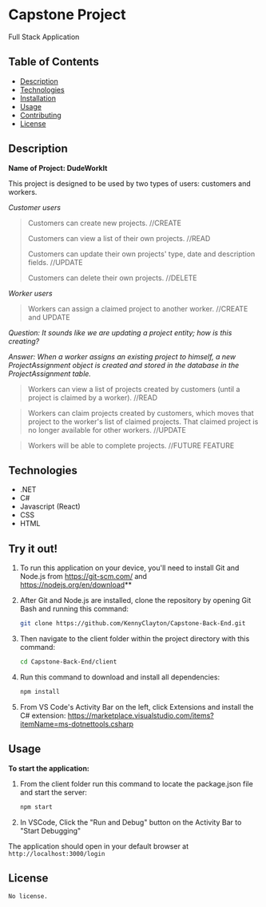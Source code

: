 # Capstone Project
Full Stack Application

## Table of Contents
- [Description](#description)
- [Technologies](#technologies)
- [Installation](#installation)
- [Usage](#usage)
- [Contributing](#contributing)
- [License](#license)


## Description
**Name of Project: DudeWorkIt**

This project is designed to be used by two types of users: customers and workers.

_Customer users_

> Customers can create new projects. //CREATE
> 
> Customers can view a list of their own projects. //READ
> 
> Customers can update their own projects' type, date and description fields. //UPDATE
> 
> Customers can delete their own projects. //DELETE


_Worker users_

> Workers can assign a claimed project to another worker. //CREATE and UPDATE

_Question: It sounds like we are updating a project entity; how is this creating?_

_Answer: When a worker assigns an existing project to himself, a new _ProjectAssignment_ object is created and stored in the database in the ProjectAssignment table._

> Workers can view a list of projects created by customers (until a project is claimed by a worker). //READ

> Workers can claim projects created by customers, which moves that project to the worker's list of claimed projects. That claimed project is no longer available for other workers. //UPDATE

> Workers will be able to complete projects. //FUTURE FEATURE




## Technologies
- .NET
- C#
- Javascript (React)
- CSS
- HTML


## Try it out!

1. To run this application on your device, you'll need to install Git and Node.js from https://git-scm.com/ and https://nodejs.org/en/download**

2. After Git and Node.js are installed, clone the repository by opening Git Bash and running this command:
    ```bash
    git clone https://github.com/KennyClayton/Capstone-Back-End.git
    ```

3. Then navigate to the client folder within the project directory with this command:
    ```bash
    cd Capstone-Back-End/client
    ```

4. Run this command to download and install all dependencies:
    ```bash
    npm install
    ```

5. From VS Code's Activity Bar on the left, click Extensions and install the C# extension: https://marketplace.visualstudio.com/items?itemName=ms-dotnettools.csharp

 
## Usage

**To start the application:**

1. From the client folder run this command to locate the package.json file and start the server:
    
   ```bash
   npm start
   ```
2. In VSCode, Click the "Run and Debug" button on the Activity Bar to "Start Debugging"

The application should open in your default browser at `http://localhost:3000/login`


## License
    No license.
